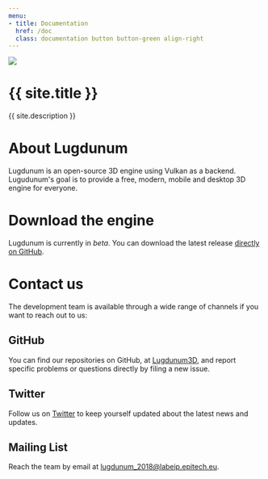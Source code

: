 ```yaml
---
menu:
- title: Documentation
  href: /doc
  class: documentation button button-green align-right
---
```


<div id="title">
    <img src="https://cdn.rawgit.com/Lugdunum3D/Visual-Identity/dee42e2c/logo/dist/long.svg" id="logo"/>
    <h1>{{ site.title }}</h1>
    <p>{{ site.description }}</p>
</div>

# About Lugdunum

Lugdunum is an open-source 3D engine using Vulkan as a backend. Lugudunum's goal is to provide a free, modern, mobile and desktop 3D engine for everyone.

# Download the engine

Lugdunum is currently in *beta*. You can download the latest release [directly on GitHub](https://github.com/Lugdunum3D/Lugdunum/releases).

# Contact us

The development team is available through a wide range of channels if you want to reach out to us:

## GitHub

You can find our repositories on GitHub, at [Lugdunum3D](https://github.com/Lugdunum3D "Lugdunum3D's GitHub organization"), and report specific problems or questions directly by filing a new issue.

## Twitter

Follow us on [Twitter](https://twitter.com/Lugdunum3D) to keep yourself updated about the latest news and updates.

## Mailing List

Reach the team by email at [lugdunum_2018@labeip.epitech.eu](mailto:lugdunum_2018@labeip.epitech.eu).
